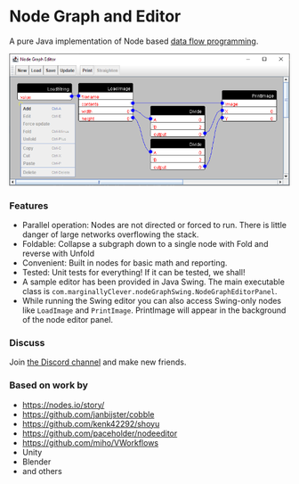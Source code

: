 # Node Graph and Editor

A pure Java implementation of Node based [data flow programming](https://en.wikipedia.org/wiki/Dataflow_programming).

![img](preview-for-github.png)

### Features

- Parallel operation: Nodes are not directed or forced to run.  There is little danger of large networks overflowing the stack. 
- Foldable: Collapse a subgraph down to a single node with Fold and reverse with Unfold
- Convenient: Built in nodes for basic math and reporting.
- Tested: Unit tests for everything!  If it can be tested, we shall!
- A sample editor has been provided in Java Swing.  The main executable class is `com.marginallyClever.nodeGraphSwing.NodeGraphEditorPanel`.
- While running the Swing editor you can also access Swing-only nodes like `LoadImage` and `PrintImage`.  PrintImage will appear in the background of the node editor panel. 

### Discuss

Join [the Discord channel](https://discord.gg/Q5TZFmB) and make new friends.

### Based on work by

- https://nodes.io/story/
- https://github.com/janbijster/cobble
- https://github.com/kenk42292/shoyu
- https://github.com/paceholder/nodeeditor
- https://github.com/miho/VWorkflows
- Unity
- Blender
- and others
